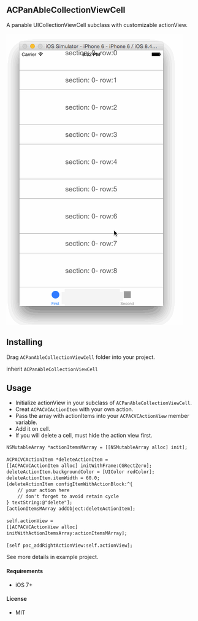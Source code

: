 ## ACPanAbleCollectionViewCell

A panable UICollectionViewCell subclass with customizable actionView.


<img src="https://github.com/albertgh/ACPanAbleCollectionViewCell/raw/master/screenshot.gif"/>


## Installing

Drag `ACPanAbleCollectionViewCell` folder into your project. 

inherit `ACPanAbleCollectionViewCell`
    
    
## Usage

- Initialize actionView in your subclass of `ACPanAbleCollectionViewCell`.
- Creat `ACPACVCActionItem` with your own action.
- Pass the array with actionItems into your `ACPACVCActionView` member variable.
- Add it on cell.
- If you will delete a cell, must hide the action view first.

```objc
NSMutableArray *actionItemsMArray = [[NSMutableArray alloc] init];

ACPACVCActionItem *deleteActionItem =
[[ACPACVCActionItem alloc] initWithFrame:CGRectZero];
deleteActionItem.backgroundColor = [UIColor redColor];
deleteActionItem.itemWidth = 60.0;
[deleteActionItem configItemWithActionBlock:^{
    // your action here
    // don't forget to avoid retain cycle
} textString:@"delete"];
[actionItemsMArray addObject:deleteActionItem];

self.actionView =
[[ACPACVCActionView alloc] initWithActionItemsArray:actionItemsMArray];
    
[self pac_addRightActionView:self.actionView];
```

See more details in example project.


#### Requirements

* iOS 7+


#### License

* MIT 


